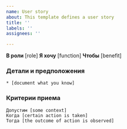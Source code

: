 ```yaml
---
name: User story
about: This template defines a user story
title: ''
labels: ''
assignees: ''

---
```


**В роли** [role]
**Я хочу** [function]
**Чтобы** [benefit]
### Детали и предположения
    * [document what you know]
### Критерии приема
    Допустим [some context]
    Когда [certain action is taken]
    Тогда [the outcome of action is observed]
